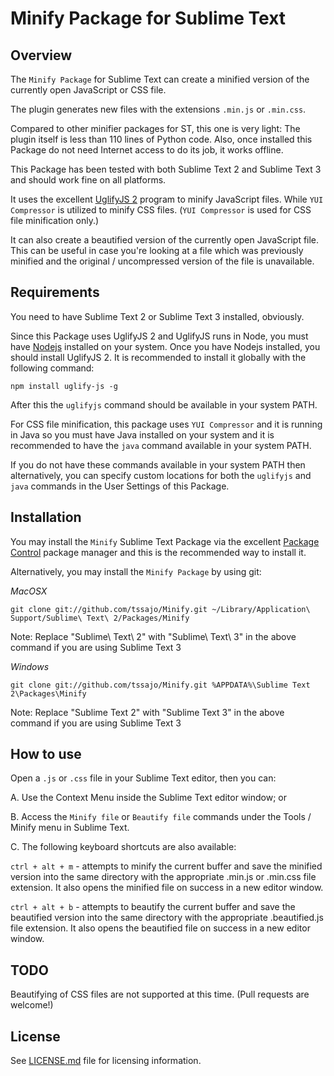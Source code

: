 Minify Package for Sublime Text
===============================

Overview
--------
The `Minify Package` for Sublime Text can create a minified version of the currently open JavaScript or CSS file.

The plugin generates new files with the extensions `.min.js` or `.min.css`.

Compared to other minifier packages for ST, this one is very light: The plugin itself is less than 110 lines of Python code.
Also, once installed this Package do not need Internet access to do its job, it works offline.

This Package has been tested with both Sublime Text 2 and Sublime Text 3 and should work fine on all platforms.

It uses the excellent [UglifyJS 2](https://github.com/mishoo/UglifyJS2) program to minify JavaScript files.
While `YUI Compressor` is utilized to minify CSS files. (`YUI Compressor` is used for CSS file minification only.)

It can also create a beautified version of the currently open JavaScript file. This can be useful in case you're
looking at a file which was previously minified and the original / uncompressed version of the file is unavailable.

Requirements
------------
You need to have Sublime Text 2 or Sublime Text 3 installed, obviously.

Since this Package uses UglifyJS 2 and UglifyJS runs in Node, you must have [Nodejs](http://nodejs.org/) installed on your system.
Once you have Nodejs installed, you should install UglifyJS 2. It is recommended to install it globally with the following command:

`npm install uglify-js -g`

After this the `uglifyjs` command should be available in your system PATH.

For CSS file minification, this package uses `YUI Compressor` and it is running in Java so you must have Java installed on your system
and it is recommended to have the `java` command available in your system PATH.

If you do not have these commands available in your system PATH then alternatively, you can specify custom locations for both
the `uglifyjs` and `java` commands in the User Settings of this Package.

Installation
------------
You may install the `Minify` Sublime Text Package via the excellent [Package Control](https://sublime.wbond.net/) package manager
and this is the recommended way to install it.

Alternatively, you may install the `Minify Package` by using git:

*MacOSX*

    git clone git://github.com/tssajo/Minify.git ~/Library/Application\ Support/Sublime\ Text\ 2/Packages/Minify

Note: Replace "Sublime\ Text\ 2" with "Sublime\ Text\ 3" in the above command if you are using Sublime Text 3

*Windows*

    git clone git://github.com/tssajo/Minify.git %APPDATA%\Sublime Text 2\Packages\Minify

Note: Replace "Sublime Text 2" with "Sublime Text 3" in the above command if you are using Sublime Text 3

How to use
----------
Open a `.js` or `.css` file in your Sublime Text editor, then you can:

A.  Use the Context Menu inside the Sublime Text editor window; or

B.  Access the `Minify file` or `Beautify file` commands under the Tools / Minify menu in Sublime Text.

C.  The following keyboard shortcuts are also available:

`ctrl + alt + m` - attempts to minify the current buffer and save the minified version into the same directory with the
    appropriate .min.js or .min.css file extension. It also opens the minified file on success in a new editor window.

`ctrl + alt + b` - attempts to beautify the current buffer and save the beautified version into the same directory with the
    appropriate .beautified.js file extension. It also opens the beautified file on success in a new editor window.

TODO
----
Beautifying of CSS files are not supported at this time. (Pull requests are welcome!)

License
-------
See [LICENSE.md](https://github.com/tssajo/Minify/blob/master/LICENSE.md) file for licensing information.
